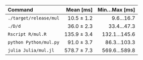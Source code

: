| Command | Mean [ms] | Min…Max [ms] |
|:---|---:|---:|
| `./target/release/mul` | 10.5 ± 1.2 | 9.6…16.7 |
| `./D/d` | 36.0 ± 2.3 | 33.4…47.3 |
| `Rscript R/mul.R` | 135.9 ± 3.4 | 132.1…145.6 |
| `python Python/mul.py` | 91.0 ± 3.7 | 86.3…103.3 |
| `julia Julia/mul.jl` | 578.7 ± 7.3 | 569.6…589.8 |
